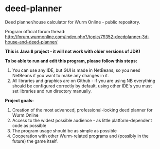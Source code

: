 deed-planner
============

Deed planner/house calculator for Wurm Online - public repository.

Program official forum thread: http://forum.wurmonline.com/index.php?/topic/79352-deedplanner-3d-house-and-deed-planner/

<b>This is Java 8 project - it will not work with older versions of JDK!</b>

<b>To be able to run and edit this program, please follow this steps:</b><br>
1. You can use any IDE, but GUI is made in NetBeans, so you need NetBeans if you want to make any changes in it.<br>
2. All libraries and graphics are on Github - if you are using NB everything should be configured correctly by default, using other IDE's you must set libraries and run directory manually.

<b>Project goals:</b><br>
1. Creation of the most advanced, professional-looking deed planner for Wurm Online<br>
2. Access to the widest possible audience - as little platform-dependent code as possible<br>
3. The program usage should be as simple as possible<br>
4. Cooperation with other Wurm-related programs and (possibly in the future) the game itself.
